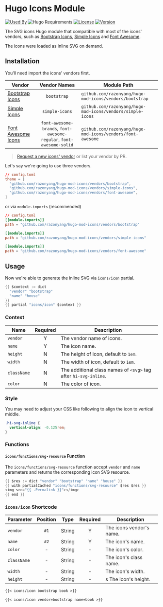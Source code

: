 # Hugo Icons Module

[![Used By](https://img.shields.io/badge/dynamic/json?color=success&label=used+by&query=repositories_humanize&logo=hugo&style=flat-square&url=https://api.razonyang.com/v1/github/dependents/razonyang/hugo-mod-icons)](https://github.com/razonyang/hugo-mod-icons/network/dependents)
![Hugo Requirements](https://img.shields.io/badge/dynamic/json?color=important&label=requirements&query=requirements&logo=hugo&style=flat-square&url=https://api.razonyang.com/v1/hugo/modules/github.com/razonyang/hugo-mod-icons)
[![License](https://img.shields.io/github/license/razonyang/hugo-mod-icons?style=flat-square)](https://github.com/razonyang/hugo-mod-icons/blob/main/LICENSE)
[![Version](https://img.shields.io/github/v/tag/razonyang/hugo-mod-icons?label=version&style=flat-square)](https://github.com/razonyang/hugo-mod-icons/tags)

The SVG icons Hugo module that compatible with most of the icons' vendors, such as [Bootstrap Icons](https://icons.getbootstrap.com/), [Simple Icons](https://simpleicons.org/) and [Font Awesome](https://fontawesome.com/).

The icons were loaded as inline SVG on demand.

## Installation

You'll need import the icons' vendors first.

| Vendor                                                                                           |                            Vendor Names                             | Module Path                                                |
| ------------------------------------------------------------------------------------------------ | :-----------------------------------------------------------------: | ---------------------------------------------------------- |
| [Bootstrap Icons](https://github.com/razonyang/hugo-mod-icons/tree/main/vendors/bootstrap)       |                             `bootstrap`                             | `github.com/razonyang/hugo-mod-icons/vendors/bootstrap`    |
| [Simple Icons](https://github.com/razonyang/hugo-mod-icons/tree/main/vendors/simple-icons)       |                           `simple-icons`                            | `github.com/razonyang/hugo-mod-icons/vendors/simple-icons` |
| [Font Awesome Icons](https://github.com/razonyang/hugo-mod-icons/tree/main/vendors/font-awesome) | `font-awesome-brands`, `font-awesome-regular`, `font-awesome-solid` | `github.com/razonyang/hugo-mod-icons/vendors/font-awesome` |

> [Request a new icons' vendor](https://github.com/razonyang/hugo-mod-icons/issues/new) or list your vendor by PR.

Let's say we're going to use three vendors.

```toml
// config.toml
theme = [
  "github.com/razonyang/hugo-mod-icons/vendors/bootstrap",
  "github.com/razonyang/hugo-mod-icons/vendors/simple-icons",
  "github.com/razonyang/hugo-mod-icons/vendors/font-awesome",
]
```

or via `module.imports` (recommended)

```toml
// config.toml
[[module.imports]]
path = "github.com/razonyang/hugo-mod-icons/vendors/bootstrap"

[[module.imports]]
path = "github.com/razonyang/hugo-mod-icons/vendors/simple-icons"

[[module.imports]]
path = "github.com/razonyang/hugo-mod-icons/vendors/font-awesome"
```

## Usage

Now we're able to generate the inline SVG via `icons/icon` partial.

```go
{{ $context := dict
  "vendor" "bootstrap"
  "name" "house"
}}
{{ partial "icons/icon" $context }}
```

### Context

| Name        | Required | Description                                                      |
| ----------- | :------: | ---------------------------------------------------------------- |
| `vendor`    |    Y     | The vendor name of icons.                                        |
| `name`      |    Y     | The icon name.                                                   |
| `height`    |    N     | The height of icon, default to `1em`.                            |
| `width`     |    N     | The width of icon, default to `1em`.                             |
| `className` |    N     | The additional class names of `<svg>` tag after `hi-svg-inline`. |
| `color`     |    N     | The color of icon.                                               |

### Style

You may need to adjust your CSS like following to align the icon to vertical middle.

```css
.hi-svg-inline {
  vertical-align: -0.125rem;
}
```

### Functions

#### `icons/functions/svg-resource` Function

The `icons/functions/svg-resource` function accept `vendor` and `name` parameters and returns the corresponding icon SVG resource.

```go
{{ $res := dict "vendor" "bootstrap" "name" "house" }}
{{ with partialCached "icons/functions/svg-resource" $res $res }}
<img src="{{ .Permalink }}"></img>
{{ end }}
```

### `icons/icon` Shortcode

| Parameter   | Position |  Type  | Required | Description              |
| ----------- | :------: | :----: | :------: | ------------------------ |
| `vendor`    |   `#1`   | String |    Y     | The icons vendor's name. |
| `name`      |   `#2`   | String |    Y     | The icon's name.         |
| `color`     |    -     | String |    -     | The icon's color.        |
| `className` |    -     | String |    -     | The icon's class name.   |
| `width`     |    -     | String |    -     | The icon's width.        |
| `height`    |    -     | String |    -     | s The icon's height.     |

```markdown
{{< icons/icon bootstrap book >}}
```

```markdown
{{< icons/icon vendor=bootstrap name=book >}}
```
